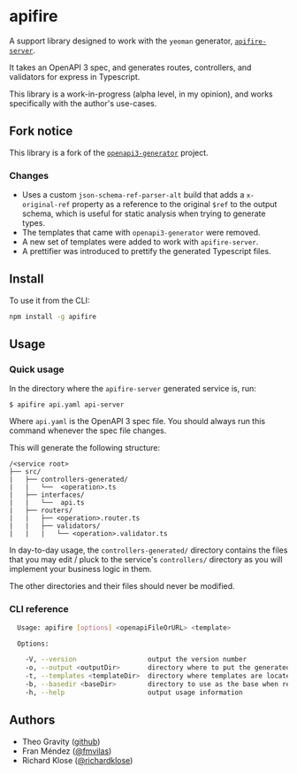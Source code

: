 # apifire

A support library designed to work with the `yeoman` generator, 
[`apifire-server`](https://github.com/theogravity/apifire-server).

It takes an OpenAPI 3 spec, and generates routes, controllers, and validators for express in Typescript.

This library is a work-in-progress (alpha level, in my opinion), and works specifically with the
author's use-cases.

## Fork notice

This library is a fork of the [`openapi3-generator`](https://github.com/openapi-contrib/openapi3-generator) project.

### Changes

- Uses a custom `json-schema-ref-parser-alt` build that adds a `x-original-ref` property as a reference to the 
original `$ref` to the output schema, which is useful for static analysis when trying to generate types.
- The templates that came with `openapi3-generator` were removed.
- A new set of templates were added to work with `apifire-server`.
- A prettifier was introduced to prettify the generated Typescript files.

## Install

To use it from the CLI:

```bash
npm install -g apifire
```

## Usage

### Quick usage

In the directory where the `apifire-server` generated service is, run:

`$ apifire api.yaml api-server`

Where `api.yaml` is the OpenAPI 3 spec file. You should always run this command whenever the spec
file changes.

This will generate the following structure:

```
/<service root>
├── src/
|   ├── controllers-generated/
|   |   └──  <operation>.ts
|   ├── interfaces/
|   |   └──  api.ts
|   ├── routers/
|   |   ├── <operation>.router.ts
|   |   ├── validators/
|   |   |   └── <operation>.validator.ts
```

In day-to-day usage, the `controllers-generated/` directory contains the files that you may edit / pluck
to the service's `controllers/` directory as you will implement your business logic in them.

The other directories and their files should never be modified.

### CLI reference

```bash
  Usage: apifire [options] <openapiFileOrURL> <template>

  Options:

    -V, --version                  output the version number
    -o, --output <outputDir>       directory where to put the generated files (defaults to current directory)
    -t, --templates <templateDir>  directory where templates are located (defaults to internal templates directory)
    -b, --basedir <baseDir>        directory to use as the base when resolving local file references (defaults to OpenAPI file directory)
    -h, --help                     output usage information
```

## Authors

* Theo Gravity ([github](http://github.com/richardklose))
* Fran Méndez ([@fmvilas](http://twitter.com/fmvilas))
* Richard Klose ([@richardklose](http://github.com/richardklose))
